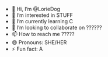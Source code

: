 - 👋 Hi, I’m @LorieDog
- 👀 I’m interested in STUFF
- 🌱 I’m currently learning C
- 💞️ I’m looking to collaborate on ??????
- 📫 How to reach me ?????
- 😄 Pronouns: SHE/HER
- ⚡ Fun fact: A

<!---
LorieDog/LorieDog is a ✨ special ✨ repository because its `README.md` (this file) appears on your GitHub profile.
You can click the Preview link to take a look at your changes.
--->
